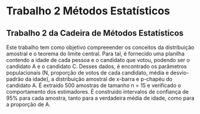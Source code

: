 # Trabalho 2 Métodos Estatísticos
## Trabalho 2 da Cadeira de Métodos Estatísticos

Este trabalho tem como objetivo compreeender os conceitos da distribuição amostral e o teorema do limite central. Para tal, é fornecido uma planilha contendo a idade de cada pessoa e o candidato que votou, podendo ser o candidato A e o candidato C. Desses dados, é encontrado os parâmetros populacionais (N, proporção de votos de cada candidato, média e desvio-padrão da idade), a distribuição amostral de x-barra e p-chapéu do candidato A. É extraido 500 amostras de tamanho n = 15 e verificado o comportamento dos estimadores. É construido intervalos de confiança de 95% para cada amostra, tanto para a verdadeira média de idade, como para a proporção de A.
